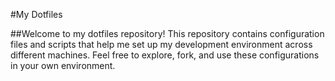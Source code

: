 #My Dotfiles

##Welcome to my dotfiles repository! This repository contains configuration files and scripts that help me set up my development environment across different machines. Feel free to explore, fork, and use these configurations in your own environment.

